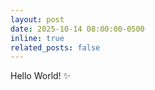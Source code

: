 ```yaml
---
layout: post
date: 2025-10-14 08:00:00-0500
inline: true
related_posts: false
---
```

Hello World! ✨
